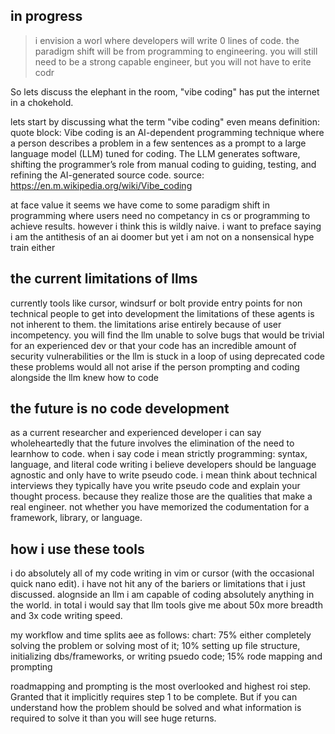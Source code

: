 ## in progress
> i envision a worl where developers will write 0 lines of code. the paradigm shift will be from programming to engineering. you will still need to be a strong capable engineer, but you will not have to erite codr

So lets discuss the elephant in the room, "vibe coding" has put the internet in a chokehold.

lets start by discussing what the term "vibe coding" even means
definition:
quote block: Vibe coding is an AI-dependent programming technique where a person describes a problem in a few sentences as a prompt to a large language model (LLM) tuned for coding. The LLM generates software, shifting the programmer’s role from manual coding to guiding, testing, and refining the AI-generated source code.
source: https://en.m.wikipedia.org/wiki/Vibe_coding

at face value it seems we have come to some paradigm shift in programming where users need no competancy in cs or programming to achieve results.
however i think this is wildly naive.
i want to preface saying i am the antithesis of an ai doomer but yet i am not on a nonsensical hype train either

## the current limitations of llms
currently tools like cursor, windsurf or bolt provide entry points for non technical people to get into development
the limitations of these agents is not inherent to them.
the limitations arise entirely because of user incompetency.
you will find the llm unable to solve bugs that would be trivial for an experienced dev
or that your code has an incredible amount of security vulnerabilities or the llm is stuck in a loop of using deprecated code
these problems would all not arise if the person prompting and coding alongside the llm knew how to code


## the future is no code development
as a current researcher and experienced developer i can say wholeheartedly that the future involves the elimination of the need to learnhow to code.
when i say code i mean strictly programming: syntax, language, and literal code writing
i believe developers should be language agnostic and only have to write pseudo code.
i mean think about technical interviews they typically have you write pseudo code and explain your thought process. because they realize those are the qualities that make a real engineer. not whether you have memorized the codumentation for a framework, library, or language.

## how i use these tools
i do absolutely all of my code writing in vim or cursor (with the occasional quick nano edit). i have not hit any of the bariers or limitations that i just discussed.
alognside an llm i am capable of coding absolutely anything in the world. in total i would say that llm tools give me about 50x more breadth and 3x code writing speed.

my workflow and time splits aee as follows:
chart: 75% either completely solving the problem or solving most of it; 10% setting up file structure, initializing dbs/frameworks, or writing psuedo code; 15% rode mapping and prompting

roadmapping and prompting is the most overlooked and highest roi step. Granted that it implicitly requires step 1 to be complete. But if you can understand how the problem should be solved and what information is required to solve it than you will see huge returns.